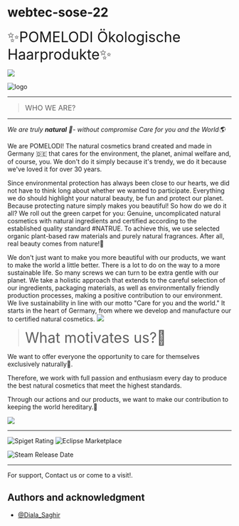 # webtec-sose-22




<font size="6">✨POMELODI Ökologische Haarprodukte✨</font>


![](https://media.giphy.com/media/Z80kiAvfqDfoxYbeJV/giphy.gif)


<img src="iteration1\.logo.png.png" alt= "logo">









 
--------
><font size="3"> WHO WE ARE?</font>
 -------


*We are truly **natural** 🌿- without compromise
Care for you and the World🌎*
 
We are POMELODI! The natural cosmetics brand created and made in Germany 🇩🇪  that cares for the environment, the planet, animal welfare and, of course, you. We don't do it simply because it's trendy, we do it because we've loved it for over 30 years.

Since environmental protection has always been close to our hearts, we did not have to think long about whether we wanted to participate.
Everything we do should highlight your natural beauty, be fun and protect our planet. Because protecting nature simply makes you beautiful! So how do we do it all? We roll out the green carpet for you: Genuine, uncomplicated natural cosmetics with natural ingredients and certified according to the established quality standard #NATRUE. To achieve this, we use selected organic plant-based raw materials and purely natural fragrances. After all, real beauty comes from nature!🌿

We don't just want to make you more beautiful with our products, we want to make the world a little better. There is a lot to do on the way to a more sustainable life. So many screws we can turn to be extra gentle with our planet. We take a holistic approach that extends to the careful selection of our ingredients, packaging materials, as well as environmentally friendly production processes, making a positive contribution to our environment. We live sustainability in line with our motto "Care for you and the world." It starts in the heart of Germany, from where we develop and manufacture our to certified natural cosmetics.
![](https://media.giphy.com/media/iKAXg5trX2VBgvdlfF/giphy.gif)




><font size="6">What motivates us?🌺 </font>


We want to offer everyone the opportunity to care for themselves exclusively naturally🌿.

Therefore, we work with full passion and enthusiasm every day to produce the best natural cosmetics that meet the highest standards.

Through our actions and our products, we want to make our contribution to keeping the world hereditary.🌺

![](https://media.giphy.com/media/QuJEWPjJ1Cvq3G5xI2/giphy.gif)

___




![Spiget Rating](https://img.shields.io/spiget/rating/9089?color=pink&label=Bewertung&logo=pomelo&logoColor=pink&style=plastic)
![Eclipse Marketplace](https://img.shields.io/eclipse-marketplace/last-update/notepad4e?color=pink&label=Last%20update&logoColor=pink&style=plastic)

![Steam Release Date](https://img.shields.io/steam/release-date/100?color=pink&logoColor=pink&style=plastic)
___









For support, Contact us or come to a visit!.






## Authors and acknowledgment


- [@Diala_Saghir](https://gitlab.hs-ruhrwest.de/zudisagh)






